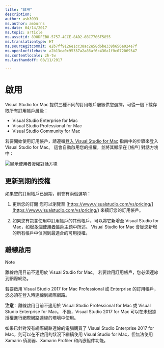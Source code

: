 ```yaml
---
title: "啟用"
description: 
author: asb3993
ms.author: amburns
ms.date: 04/14/2017
ms.topic: article
ms.assetid: 898DFEB8-5757-4CCE-8AD2-8BC7706F5855
ms.translationtype: HT
ms.sourcegitcommit: e2b7ff9126e1cc38ac2e58d6be339b656a024e7f
ms.openlocfilehash: a2b13ca0c95337a2a86af6c430a1f0c072069347
ms.contentlocale: zh-tw
ms.lasthandoff: 08/11/2017

---
```


# <a name="activation"></a>啟用

Visual Studio for Mac 提供三種不同的訂用帳戶層級供您選擇，可從一個下載存取所有訂用帳戶層級：

* Visual Studio Enterprise for Mac
* Visual Studio Professional for Mac
* Visual Studio Community for Mac

若要開始使用訂用帳戶，請遵循[登入 Visual Studio for Mac](~/signing-in.md) 指南中的步驟來登入 Visual Studio for Mac。 這會自動啟用您的授權，並將其顯示在 [帳戶] 對話方塊中：

![顯示使用者授權對話方塊](media/user-accounts-login.png)

## <a name="update-expired-licenses"></a>更新到期的授權 

如果您的訂用帳戶已過期，則會有兩個選項：

1. 更新您的訂閱 您可以瀏覽至 [https://www.visualstudio.com/vs/pricing/](https://www.visualstudio.com/vs/pricing/) 來續訂您的訂用帳戶。

2. 如果您有包含使用中訂用帳戶的其他帳戶，可以將它新增至 Visual Studio for Mac，如[增多個使用者帳戶](~/signing-in.md)主題中所述。 Visual Studio for Mac 會從您新增的所有帳戶中偵測到最適合的可用授權。 

## <a name="offline-activation"></a>離線啟用

> [!NOTE]
> 離線啟用目前不適用於 Visual Studio for Mac。 若要啟用訂用帳戶，您必須連線到網際網路。

若要啟用 Visual Studio 2017 for Mac Professional 或 Enterprise 的訂用帳戶，您必須在登入時連線到網際網路。  

**注意**：離線啟用目前不適用於 Visual Studio Professional for Mac 或 Visual Studio Enterprise for Mac。 不過，Visual Studio 2017 for Mac 可以在未根據授權進行網際網路連線的環境中使用。

如果已針對沒有網際網路連線的電腦購買了 Visual Studio Enterprise 2017 for Mac，則可以在不啟用的狀況下繼續使用 Visual Studio for Mac，但無法使用 Xamarin 偵測器、Xamarin Profiler 和內嵌組件功能。
